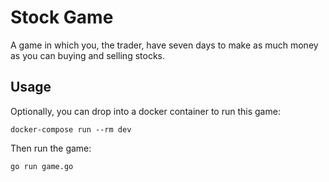 # Stock Game

A game in which you, the trader, have seven days to make as much money as you can buying and selling stocks.

## Usage

Optionally, you can drop into a docker container to run this game:

```
docker-compose run --rm dev
```

Then run the game:

```
go run game.go
```

